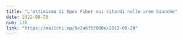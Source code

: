 ```yaml
---
title: "L'ottimismo di Open Fiber sui ritardi nelle aree bianche"
date: 2022-08-28
num: 136
link: "https://mailchi.mp/8e2a6f53800e/2022-08-28"
---
```

